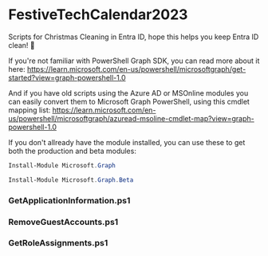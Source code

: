# FestiveTechCalendar2023
Scripts for Christmas Cleaning in Entra ID, hope this helps you keep Entra ID clean! 🧹

If you're not familiar with PowerShell Graph SDK, you can read more about it here: https://learn.microsoft.com/en-us/powershell/microsoftgraph/get-started?view=graph-powershell-1.0

And if you have old scripts using the Azure AD or MSOnline modules you can easily convert them to Microsoft Graph PowerShell, using this cmdlet mapping list: https://learn.microsoft.com/en-us/powershell/microsoftgraph/azuread-msoline-cmdlet-map?view=graph-powershell-1.0

If you don't allready have the module installed, you can use these to get both  the production and beta modules: 

```powershell 
Install-Module Microsoft.Graph

Install-Module Microsoft.Graph.Beta
```

### GetApplicationInformation.ps1


### RemoveGuestAccounts.ps1


### GetRoleAssignments.ps1

